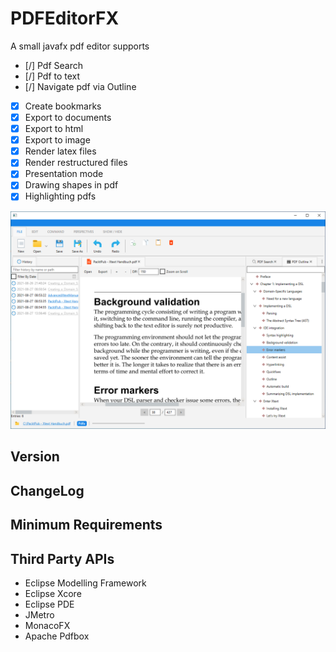 # PDFEditorFX
A small javafx pdf editor supports

- [/] Pdf Search
- [/] Pdf to text
- [/] Navigate pdf via Outline
- [x] Create bookmarks
- [x] Export to documents
- [x] Export to html
- [x] Export to image
- [x] Render latex files
- [x] Render restructured files
- [x] Presentation mode
- [x] Drawing shapes in pdf
- [x] Highlighting pdfs

![Application](https://github.com/chqu1012/PDFEditorFX/blob/main/PdfEditorFX/resources/01_pdfeditor.PNG)  

## Version

## ChangeLog

## Minimum Requirements

## Third Party APIs
* Eclipse Modelling Framework
* Eclipse Xcore
* Eclipse PDE
* JMetro
* MonacoFX
* Apache Pdfbox

